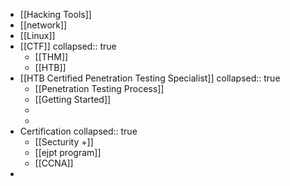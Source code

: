 - [[Hacking Tools]]
- [[network]]
- [[Linux]]
- [[CTF]]
  collapsed:: true
	- [[THM]]
	- [[HTB]]
- [[HTB Certified Penetration Testing Specialist]]
  collapsed:: true
	- [[Penetration Testing Process]]
	- [[Getting Started]]
	-
	-
- Certification
  collapsed:: true
	- [[Secturity +]]
	- [[ejpt program]]
	- [[CCNA]]
-